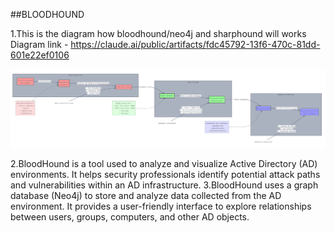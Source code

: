 ##BLOODHOUND

1.This is the diagram how bloodhound/neo4j and sharphound will works
Diagram link - https://claude.ai/public/artifacts/fdc45792-13f6-470c-81dd-601e22ef0106

![alt text](image.png)

2.BloodHound is a tool used to analyze and visualize Active Directory (AD) environments. It helps security professionals identify potential attack paths and vulnerabilities within an AD infrastructure.
3.BloodHound uses a graph database (Neo4j) to store and analyze data collected from the AD environment. It provides a user-friendly interface to explore relationships between users, groups, computers, and other AD objects.
































